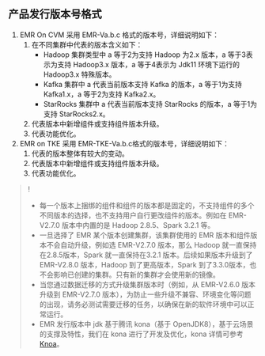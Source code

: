 ## 产品发行版本号格式
1. EMR On CVM 采用 EMR-Va.b.c 格式的版本号，详细说明如下：
	1. 在不同集群中代表的版本含义如下：
		- Hadoop 集群类型中 a 等于2为支持 Hadoop 为2.x 版本，a 等于3表示为支持 Hadoop3.x 版本，a 等于4表示为 Jdk11 环境下运行的 Hadoop3.x 特殊版本。
		- Kafka 集群中 a 代表当前版本支持 Kafka 的版本，a 等于1为支持 Kafka1.x，a 等于2为支持 Kafka2.x。
		- StarRocks 集群中 a 代表当前版本支持 StarRocks 的版本，a 等于1为支持 StarRocks2.x。
	2. 代表版本中新增组件或支持组件版本升级。
	3. 代表功能优化。
2. EMR on TKE 采用 EMR-TKE-Va.b.c格式的版本号，详细说明如下：
	1. 代表的版本整体有较大的变动。
	2. 代表版本中新增组件或支持组件版本升级。
	3. 代表功能优化。

>! 
>- 每一个版本上捆绑的组件和组件的版本都是固定的，不支持组件的多个不同版本的选择，也不支持用户自行更改组件的版本。例如在 EMR-V2.7.0 版本中内置的是 Hadoop 2.8.5、Spark 3.2.1 等。
>- 一旦选择了 EMR 某个版本创建集群，该集群使用的 EMR 版本和组件版本不会自动升级，例如选 EMR-V2.7.0 版本，那么 Hadoop 就一直保持在2.8.5版本，Spark 就一直保持在3.2.1 版本。后续如果版本升级到了 EMR-V2.8.0 版本，Hadoop 到了更高版本，Spark 到了3.3.0版本，也不会影响已创建的集群。只有新的集群才会使用新的镜像。
>- 当您通过数据迁移的方式升级集群版本时（例如，从 EMR-V2.6.0 版本升级到 EMR-V2.7.0 版本），为防止一些升级不兼容、环境变化等问题的出现，请务必测试需要迁移的任务，以确保在新的软件环境中可以正常运行。
>- EMR 发行版本中 jdk 基于腾讯 kona（基于 OpenJDK8），基于云场景的支撑及特性，我们在 kona 进行了开发及优化，kona 详情可参考 [Knoa](https://cloud.tencent.com/document/product/1149)。

